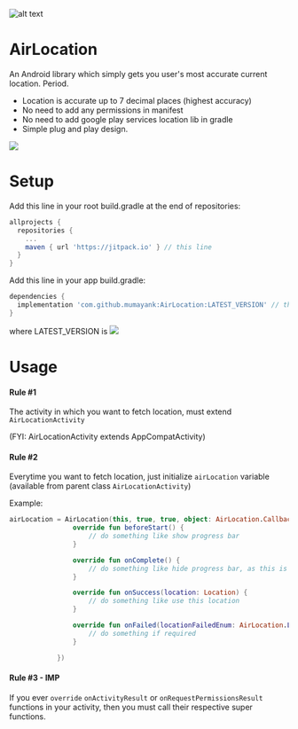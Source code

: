 ![alt text](https://github.com/mumayank/AirLocation/blob/master/image.png "Logo")

# AirLocation

An Android library which simply gets you user's most accurate current location. Period.
+ Location is accurate up to 7 decimal places (highest accuracy)
+ No need to add any permissions in manifest
+ No need to add google play services location lib in gradle
+ Simple plug and play design.

[![](https://jitpack.io/v/mumayank/AirLocation.svg)](https://jitpack.io/#mumayank/AirLocation)

# Setup

Add this line in your root build.gradle at the end of repositories:

```gradle
allprojects {
  repositories {
    ...
    maven { url 'https://jitpack.io' } // this line
  }
}
  ```
Add this line in your app build.gradle:
```gradle
dependencies {
  implementation 'com.github.mumayank:AirLocation:LATEST_VERSION' // this line
}
```
where LATEST_VERSION is [![](https://jitpack.io/v/mumayank/AirLocation.svg)](https://jitpack.io/#mumayank/AirLocation)

# Usage

#### Rule #1

The activity in which you want to fetch location, must extend `AirLocationActivity` 

(FYI: AirLocationActivity extends AppCompatActivity)

#### Rule #2

Everytime you want to fetch location, just initialize `airLocation` variable (available from parent class `AirLocationActivity`)

Example:

```kotlin
airLocation = AirLocation(this, true, true, object: AirLocation.Callbacks {
                override fun beforeStart() {
                    // do something like show progress bar
                }

                override fun onComplete() {
                    // do something like hide progress bar, as this is called on both: onSuccess and onFailure
                }

                override fun onSuccess(location: Location) {
                    // do something like use this location
                }

                override fun onFailed(locationFailedEnum: AirLocation.LocationFailedEnum) {
                    // do something if required
                }

            })
```

#### Rule #3 - IMP

If you ever `override` `onActivityResult` or `onRequestPermissionsResult` functions in your activity, then you must call their respective super functions.
